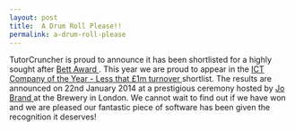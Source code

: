 ```yaml
---
layout: post
title:  A Drum Roll Please!!
permalink: a-drum-roll-please
---
```

TutorCruncher is proud to announce it has been shortlisted for a highly sought
after [ Bett Award ](http://www.bettawards.com/) . This year we are proud to
appear in the [ ICT Company of the Year - Less that £1m turnover
](http://www.bettawards.com/finalists.html) shortlist. The results are
announced on 22nd January 2014 at a prestigious ceremony hosted by [ Jo Brand
](http://www.bettawards.com/host.html) at the Brewery in London. We cannot
wait to find out if we have won and we are pleased our fantastic piece of
software has been given the recognition it deserves!
